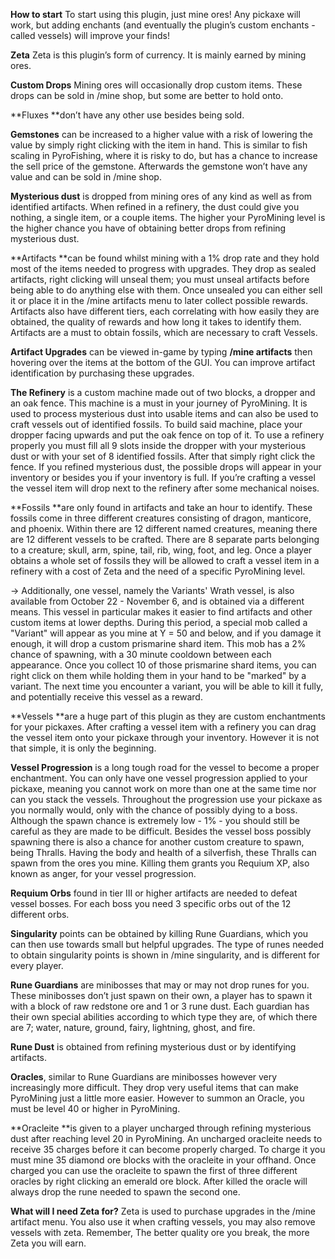 **How to start**
To start using this plugin, just mine ores! Any pickaxe will work, but adding enchants (and eventually the plugin’s custom enchants - called vessels) will improve your finds!

**Zeta**
Zeta is this plugin’s form of currency. It is mainly earned by mining ores.

**Custom Drops**
Mining ores will occasionally drop custom items. These drops can be sold in /mine shop, but some are better to hold onto.

**Fluxes **don’t have any other use besides being sold.

**Gemstones** can be increased to a higher value with a risk of lowering the value by simply right clicking with the item in hand. This is similar to fish scaling in PyroFishing, where it is risky to do, but has a chance to increase the sell price of the gemstone. Afterwards the gemstone won’t have any value and can be sold in /mine shop.

**Mysterious dust** is dropped from mining ores of any kind as well as from identified artifacts. When refined in a refinery, the dust could give you nothing, a single item, or a couple items. The higher your PyroMining level is the higher chance you have of obtaining better drops from refining mysterious dust.

**Artifacts **can be found whilst mining with a 1% drop rate and they hold most of the items needed to progress with upgrades. They drop as sealed artifacts, right clicking will unseal them; you must unseal artifacts before being able to do anything else with them. Once unsealed you can either sell it or place it in the /mine artifacts menu to later collect possible rewards. Artifacts also have different tiers, each correlating with how easily they are obtained, the quality of rewards and how long it takes to identify them. Artifacts are a must to obtain fossils, which are necessary to craft Vessels.

**Artifact Upgrades** can be viewed in-game by typing **/mine artifacts** then hovering over the items at the bottom of the GUI. You can improve artifact identification by purchasing these upgrades.

**The Refinery** is a custom machine made out of two blocks, a dropper and an oak fence. This machine is a must in your journey of PyroMining. It is used to process mysterious dust into usable items and can also be used to craft vessels out of identified fossils. To build said machine, place your dropper facing upwards and put the oak fence on top of it. To use a refinery properly you must fill all 9 slots inside the dropper with your mysterious dust or with your set of 8 identified fossils. After that simply right click the fence. If you refined mysterious dust, the possible drops will appear in your inventory or besides you if your inventory is full. If you’re crafting a vessel the vessel item will drop next to the refinery after some mechanical noises.

**Fossils **are only found in artifacts and take an hour to identify. These fossils come in three different creatures consisting of dragon, manticore, and phoenix. Within there are 12 different named creatures, meaning there are 12 different vessels to be crafted. There are 8 separate parts belonging to a creature; skull, arm, spine, tail, rib, wing, foot, and leg. Once a player obtains a whole set of fossils they will be allowed to craft a vessel item in a refinery with a cost of Zeta and the need of a specific PyroMining level.


-> Additionally, one vessel, namely the Variants' Wrath vessel, is also available from October 22 - November 6, and is obtained via a different means. This vessel in particular makes it easier to find artifacts and other custom items at lower depths. During this period, a special mob called a "Variant" will appear as you mine at Y = 50 and below, and if you damage it enough, it will drop a custom prismarine shard item. This mob has a 2% chance of spawning, with a 30 minute cooldown between each appearance. Once you collect 10 of those prismarine shard items, you can right click on them while holding them in your hand to be "marked" by a variant. The next time you encounter a variant, you will be able to kill it fully, and potentially receive this vessel as a reward.

**Vessels **are a huge part of this plugin as they are custom enchantments for your pickaxes. After crafting a vessel item with a refinery you can drag the vessel item onto your pickaxe through your inventory. However it is not that simple, it is only the beginning.

**Vessel Progression** is a long tough road for the vessel to become a proper enchantment. You can only have one vessel progression applied to your pickaxe, meaning you cannot work on more than one at the same time nor can you stack the vessels. Throughout the progression use your pickaxe as you normally would, only with the chance of possibly dying to a boss. Although the spawn chance is extremely low - 1% - you should still be careful as they are made to be difficult. Besides the vessel boss possibly spawning there is also a chance for another custom creature to spawn, being Thralls. Having the body and health of a silverfish, these Thralls can spawn from the ores you mine. Killing them grants you Requium XP, also known as anger, for your vessel progression.

**Requium Orbs** found in tier III or higher artifacts are needed to defeat vessel bosses. For each boss you need 3 specific orbs out of the 12 different orbs.

**Singularity** points can be obtained by killing Rune Guardians, which you can then use towards small but helpful upgrades. The type of runes needed to obtain singularity points is shown in /mine singularity, and is different for every player.

**Rune Guardians** are minibosses that may or may not drop runes for you. These minibosses don’t just spawn on their own, a player has to spawn it with a block of raw redstone ore and 1 or 3 rune dust. Each guardian has their own special abilities according to which type they are, of which there are 7; water, nature, ground, fairy, lightning, ghost, and fire.

**Rune Dust** is obtained from refining mysterious dust or by identifying artifacts.

**Oracles**, similar to Rune Guardians are minibosses however very increasingly more difficult. They drop very useful items that can make PyroMining just a little more easier. However to summon an Oracle, you must be level 40 or higher in PyroMining.

**Oracleite **is given to a player uncharged through refining mysterious dust after reaching level 20 in PyroMining. An uncharged oracleite needs to receive 35 charges before it can become properly charged. To charge it you must mine 35 diamond ore blocks with the oracleite in your offhand. Once charged you can use the oracleite to spawn the first of three different oracles by right clicking an emerald ore block. After killed the oracle will always drop the rune needed to spawn the second one.

**What will I need Zeta for?**
Zeta is used to purchase upgrades in the /mine artifact menu. You also use it when crafting vessels, you may also remove vessels with zeta. Remember, The better quality ore you break, the more Zeta you will earn.

